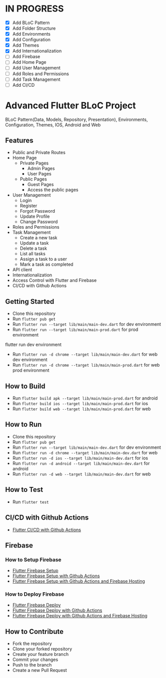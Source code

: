 # IN PROGRESS
- [x] Add BLoC Pattern
- [x] Add Folder Structure
- [x] Add Environments
- [x] Add Configuration
- [x] Add Themes
- [x] Add Internationalization
- [ ] Add Firebase
- [ ] Add Home Page
- [ ] Add User Management
- [ ] Add Roles and Permissions
- [ ] Add Task Management
- [ ] Add CI/CD

# Advanced Flutter BLoC Project
BLoC Pattern(Data, Models, Repository, Presentation), Environments, Configuration, Themes, IOS, Android and Web

## Features
- Public and Private Routes
- Home Page
  - Private Pages
    - Admin Pages
    - User Pages
  - Public Pages
    - Guest Pages
    - Access the public pages
- User Management
  - Login
  - Register
  - Forgot Password
  - Update Profile
  - Change Password
- Roles and Permissions
- Task Management
  - Create a new task
  - Update a task
  - Delete a task
  - List all tasks
  - Assign a task to a user
  - Mark a task as completed
- API client
- Internationalization
- Access Control with Flutter and Firebase
- CI/CD with Github Actions

## Getting Started
- Clone this repository
- Run `flutter pub get`
- Run `flutter run --target lib/main/main-dev.dart` for dev environment
- Run `flutter run --target lib/main/main-prod.dart` for prod environment

flutter run dev environment
- Run `flutter run -d chrome --target lib/main/main-dev.dart` for web dev environment
- Run `flutter run -d chrome --target lib/main/main-prod.dart` for web prod environment

## How to Build
- Run `flutter build apk --target lib/main/main-prod.dart` for android
- Run `flutter build ios --target lib/main/main-prod.dart` for ios
- Run `flutter build web --target lib/main/main-prod.dart` for web

## How to Run
- Clone this repository
- Run `flutter pub get`
- Run `flutter run --target lib/main/main-dev.dart` for dev environment 
- Run `flutter run -d chrome --target lib/main/main-dev.dart` for web
- Run `flutter run -d ios --target lib/main/main-dev.dart` for ios
- Run `flutter run -d android --target lib/main/main-dev.dart` for android
- Run `flutter run -d web --target lib/main/main-dev.dart` for web

## How to Test
- Run `flutter test`

## CI/CD with Github Actions
- [Flutter CI/CD with Github Actions]()

## Firebase
### How to Setup Firebase
- [Flutter Firebase Setup]()
- [Flutter Firebase Setup with Github Actions]()
- [Flutter Firebase Setup with Github Actions and Firebase Hosting]()
### How to Deploy Firebase
- [Flutter Firebase Deploy]()
- [Flutter Firebase Deploy with Github Actions]()
- [Flutter Firebase Deploy with Github Actions and Firebase Hosting]()

## How to Contribute
- Fork the repository
- Clone your forked repository
- Create your feature branch
- Commit your changes
- Push to the branch
- Create a new Pull Request


